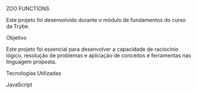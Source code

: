 ZOO FUNCTIONS

Este projeto foi desenvolvido durante o módulo de fundamentos do curso da Trybe.

Objetivo

Este projeto foi essencial para desenvolver a capacidade de raciocínio lógico, resolução de problemas e aplicação de conceitos e ferramentas nas linguagem proposta.

Tecnologias Utilizadas

JavaScript

